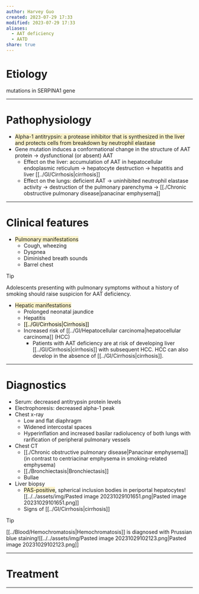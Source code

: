 ```yaml
---
author: Harvey Guo
created: 2023-07-29 17:33
modified: 2023-07-29 17:33
aliases:
  - AAT deficiency
  - AATD
share: true
---
```

# Etiology
mutations in SERPINA1 gene

---
# Pathophysiology
- <span style="background:rgba(240, 200, 0, 0.2)">Alpha-1 antitrypsin: a protease inhibitor that is synthesized in the liver and protects cells from breakdown by neutrophil elastase</span>
- Gene mutation induces a conformational change in the structure of AAT protein → dysfunctional (or absent) AAT
	- Effect on the liver: accumulation of AAT in hepatocellular endoplasmic reticulum → hepatocyte destruction → hepatitis and liver [[../GI/Cirrhosis|cirrhosis]]
	- Effect on the lungs: deficient AAT → uninhibited neutrophil elastase activity → destruction of the pulmonary parenchyma → [[./Chronic obstructive pulmonary disease|panacinar emphysema]]

---
# Clinical features
- <span style="background:rgba(240, 200, 0, 0.2)">Pulmonary manifestations </span>
	- Cough, wheezing
	- Dyspnea
	- Diminished breath sounds
	- Barrel chest
 >[!tip] 
 >Adolescents presenting with pulmonary symptoms without a history of smoking should raise suspicion for AAT deficiency.
- <span style="background:rgba(240, 200, 0, 0.2)">Hepatic manifestations</span>
	- Prolonged neonatal jaundice
	- Hepatitis
	- <mark style="background: #FFF3A34A;">[[../GI/Cirrhosis|Cirrhosis]]</mark>
	- Increased risk of [[../GI/Hepatocellular carcinoma|hepatocellular carcinoma]] (HCC)
		- Patients with AAT deficiency are at risk of developing liver [[../GI/Cirrhosis|cirrhosis]] with subsequent HCC. HCC can also develop in the absence of [[../GI/Cirrhosis|cirrhosis]].

---
# Diagnostics
- Serum: decreased antitrypsin protein levels
- Electrophoresis: decreased alpha-1 peak  
- Chest x-ray 
	- Low and flat diaphragm
	- Widened intercostal spaces
	- Hyperinflation and increased basilar radiolucency of both lungs with rarification of peripheral pulmonary vessels
- Chest CT 
	- [[./Chronic obstructive pulmonary disease|Panacinar emphysema]] (in contrast to centriacinar emphysema in smoking-related emphysema)
	- [[./Bronchiectasis|Bronchiectasis]]
	- Bullae
- Liver biopsy
	- <span style="background:rgba(240, 200, 0, 0.2)">PAS-positive</span>, spherical inclusion bodies in periportal hepatocytes![[../../assets/img/Pasted image 20231029101651.png|Pasted image 20231029101651.png]]
	- Signs of [[../GI/Cirrhosis|cirrhosis]]

>[!tip] 
>[[../Blood/Hemochromatosis|Hemochromatosis]] is diagnosed with Prussian blue staining![[../../assets/img/Pasted image 20231029102123.png|Pasted image 20231029102123.png]]

---
# Treatment


---
